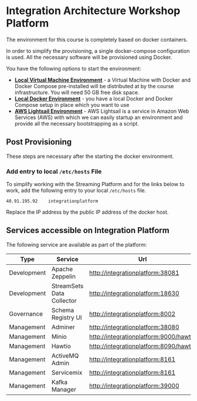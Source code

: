 # Integration Architecture Workshop Platform

The environment for this course is completely based on docker containers. 

In order to simplify the provisioning, a single docker-compose configuration is used. All the necessary software will be provisioned using Docker.  

You have the following options to start the environment:

 * [**Local Virtual Machine Environment**](./LocalVirtualMachine.md) - a Virtual Machine with Docker and Docker Compose pre-installed will be distributed at by the course infrastructure. You will need 50 GB free disk space.
 * [**Local Docker Environment**](./LocalDocker.md) - you have a local Docker and Docker Compose setup in place which you want to use
 * [**AWS Lightsail Environment**](./Lightsail.md) - AWS Lightsail is a service in Amazon Web Services (AWS) with which we can easily startup an environment and provide all the necessary bootstrapping as a script.


## Post Provisioning

These steps are necessary after the starting the docker environment. 

### Add entry to local `/etc/hosts` File

To simplify working with the Streaming Platform and for the links below to work, add the following entry to your local `/etc/hosts` file. 

```
40.91.195.92	integrationplatform
```

Replace the IP address by the public IP address of the docker host. 

## Services accessible on Integration Platform
The following service are available as part of the platform:

Type | Service | Url
------|------- | -------------
Development | Apache Zeppelin | <http://integrationplatform:38081>
Development | StreamSets Data Collector | <http://integrationplatform:18630>
Governance | Schema Registry UI  | <http://integrationplatform:8002>
Management | Adminer | <http://integrationplatform:38080>
Management | Minio | <http://integrationplatform:9000/hawtio>
Management | Hawtio | <http://integrationplatform:8090/hawtio>
Management | ActiveMQ Admin | <http://integrationplatform:8161>
Management | Servicemix | <http://integrationplatform:8161>
Management | Kafka Manager  | <http://integrationplatform:39000>


